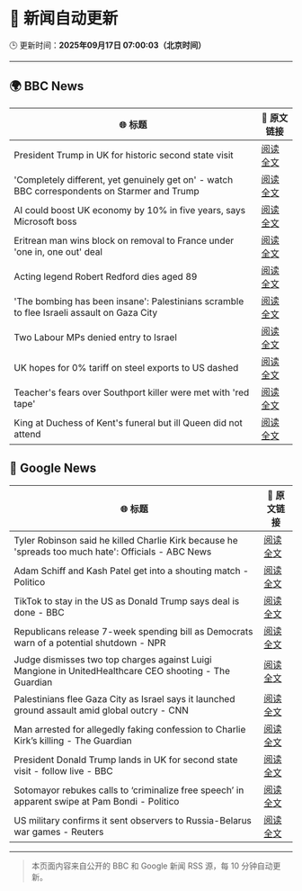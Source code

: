 # 🧠 新闻自动更新

🕒 更新时间：**2025年09月17日 07:00:03（北京时间）**

---

## 🌍 BBC News

| 🌐 标题 | 🔗 原文链接 |
|--------|-------------|
| President Trump in UK for historic second state visit | [阅读全文](https://www.bbc.com/news/articles/cz9jyzl4532o?at_medium=RSS&at_campaign=rss) |
| 'Completely different, yet genuinely get on' - watch BBC correspondents on Starmer and Trump | [阅读全文](https://www.bbc.com/news/videos/c9dxq447dwvo?at_medium=RSS&at_campaign=rss) |
| AI could boost UK economy by 10% in five years, says Microsoft boss | [阅读全文](https://www.bbc.com/news/articles/c7016ljre03o?at_medium=RSS&at_campaign=rss) |
| Eritrean man wins block on removal to France under 'one in, one out' deal | [阅读全文](https://www.bbc.com/news/articles/c1dqe2443l1o?at_medium=RSS&at_campaign=rss) |
| Acting legend Robert Redford dies aged 89 | [阅读全文](https://www.bbc.com/news/articles/c1dqe9ey0kgo?at_medium=RSS&at_campaign=rss) |
| 'The bombing has been insane': Palestinians scramble to flee Israeli assault on Gaza City | [阅读全文](https://www.bbc.com/news/articles/cly0qnnx5w5o?at_medium=RSS&at_campaign=rss) |
| Two Labour MPs denied entry to Israel | [阅读全文](https://www.bbc.com/news/articles/cge2gweqzjno?at_medium=RSS&at_campaign=rss) |
| UK hopes for 0% tariff on steel exports to US dashed | [阅读全文](https://www.bbc.com/news/articles/cj4y2gge7p1o?at_medium=RSS&at_campaign=rss) |
| Teacher's fears over Southport killer were met with 'red tape' | [阅读全文](https://www.bbc.com/news/articles/cvgvd15x8d7o?at_medium=RSS&at_campaign=rss) |
| King at Duchess of Kent's funeral but ill Queen did not attend | [阅读全文](https://www.bbc.com/news/articles/cpq5eynnn8ro?at_medium=RSS&at_campaign=rss) |

## 📰 Google News

| 🌐 标题 | 🔗 原文链接 |
|--------|-------------|
| Tyler Robinson said he killed Charlie Kirk because he 'spreads too much hate': Officials - ABC News | [阅读全文](https://news.google.com/rss/articles/CBMinwFBVV95cUxQSWUxOXZkc3ItSHFoY2ZqOXFfUVJxT2o3aHhuaDd0WV9UYUlRU1F4TVdrWmdsdmo0czc5aFE3OS1TcUlScERsd1A0V3FXejVqQ3REbl9fQ3FIYURSM1ByVFN6OWE4aFlCWkVVT3oxYmZPS1VlOUpTcFotRlREUGt0OTBaTkxrYWFnUHdNNEFzMkdqTzBwYWY2a1BBMVJTVU3SAaQBQVVfeXFMTUFnS213eFJnTmdIVlBXcU9heWw1bFB4aFlxdll5SFZ3X0ZYWkJwQkVDVGRvcGxJSXllcXl4SmFTVkRCYl94NFpoMVF1MTR4dERxSFZGZHFqZlB1SWZWMzJQdHB1TGxveG9IZ21rQlZHZUI1MnZ5Sl9vZDNKQXNkd29hTUhjbm81cEtQNkNQcVIxQUVRbTY1a2R3SUdWOTRsX0tsUEY?oc=5) |
| Adam Schiff and Kash Patel get into a shouting match - Politico | [阅读全文](https://news.google.com/rss/articles/CBMipwFBVV95cUxPWGFVNDRyendaZ3hUNVJKNUVuT1BxRUNYaEVucnl6bGNGZXN5QmE2LXMySjFnLUFWT2lMOEY0cC1oa1NjSF9iNWNad0tVZFhhRVk0dnlrdldMVThhY1NYSXlGdTltazFJZ1FEdkd4Z25OLWcyQjB2VXRQa3hFNU9fcXVLYTZUN1UxM245SmRGT0JwT1E5N2hESThzRDNKNVppQVdnb1U3OA?oc=5) |
| TikTok to stay in the US as Donald Trump says deal is done - BBC | [阅读全文](https://news.google.com/rss/articles/CBMiWkFVX3lxTFBPb0dUYVNrRkN0Y0g0UlNYOV9wTlhjem9KQjU1ZkREN0N4WmhCYmdWWVQyVWloc3A2M2VvSVU1M3JvSDRMQXpDUHJwODFzNVROSVl6a2hsQ2d0QdIBX0FVX3lxTE1NTWJwdDdFTFVTc1B1MXhaSmN6MWpBTENMNWZWam5IMjNFYV9LOU1sSVIyaTE1bUhhZHdabjJQdmNDNjlXMng1Y180QVdYdXdYTkh3ZEowYUlwaHhJUFdR?oc=5) |
| Republicans release 7-week spending bill as Democrats warn of a potential shutdown - NPR | [阅读全文](https://news.google.com/rss/articles/CBMihAFBVV95cUxNM3NkQXB4dElXWUFiQjZyRmFkaEp2dE14QlJXa1pQZE1HeVdHLVFWZERQMTAzUVc1SDZRYUlNZnk2R0x2Q19GM1RocENXaDZVQTdiRXl5MmJ0bHBxaUtwZ3BaUFRlelJGN244a2o1b2VvdlVaczV3YXNqU2FWSkd1MTB4aHI?oc=5) |
| Judge dismisses two top charges against Luigi Mangione in UnitedHealthcare CEO shooting - The Guardian | [阅读全文](https://news.google.com/rss/articles/CBMikgFBVV95cUxPcW4xZjZEeHpGMGJlYVgxeHFGNmJOSXJRT2lfTmxsc0Nqc0lRQkhFZHFKV0NfUjRUYjBEUkxUa3h0WWM3VzdFNlp2allvTDVPYzE4b0tyUTlvWUQyNVZ0b0J5blFYRHU4S3R3ZDhzLTFVcmNPRU8tSm5fUGlyRVFhWlJ5Y09uR2Ntc0V2dk1jODJ3UQ?oc=5) |
| Palestinians flee Gaza City as Israel says it launched ground assault amid global outcry - CNN | [阅读全文](https://news.google.com/rss/articles/CBMikgFBVV95cUxNOTV6aTNiVjZnck5abmo5eXZRbzBuNlJpVUM3ZlJ6YmRxR2U5cFM2VV9BNU53aEZjZjl3YWd0NWdnWmJUdU5qLWF3M05uWjA3LXAyNTV2QjhEVFVTRG9tMFIxcTFjcXlJcEwzNllmRE12bW9LWmpET3owZ2VsTWFJeE16T3EtdUJkdFNPOVNkLXA5QQ?oc=5) |
| Man arrested for allegedly faking confession to Charlie Kirk’s killing - The Guardian | [阅读全文](https://news.google.com/rss/articles/CBMijwFBVV95cUxORWlwdHR6NVBNYUE4TzFJUV9CWkVZNEpDWWZxelN3cDNnVE9GQ3FhT2VNRTd6SGh3SkV0Y3pQNUozWWNyLTIyZ2ktWWNITE03cFVILUs0VzhRVG10eGtHU0ZnU3NPdWpMbkp1T0NsTkoxUUdVeXlRaVViOEVubWxiMDIxeGF0Z0FFaW5xLXByYw?oc=5) |
| President Donald Trump lands in UK for second state visit - follow live - BBC | [阅读全文](https://news.google.com/rss/articles/CBMiVEFVX3lxTE1NTWVmcUJLQkpwUzFjQllYQTFkOVNadHN2V19NbmhHRkYzTUFYNGlRaEpYNkstcVBsWjFKbVRyNzhQcndRQloxVGhsZlNpWjZhekh6Rg?oc=5) |
| Sotomayor rebukes calls to ‘criminalize free speech’ in apparent swipe at Pam Bondi - Politico | [阅读全文](https://news.google.com/rss/articles/CBMikAFBVV95cUxQdUJsZFNlU3pfWnMwWHYwNVlmbzVHemdBX05nMlhPd0F0UzU1Vmc0TE03Vl9mRktPSXZReE1mZTdpMlpZLXNsMlBBTU5EYVdGM3NrZE5oemh6R1dfZF9kRUFLMlJydkVITzRMd2EtSU5KMUFXX29La3lrUTZzWkJSZlk4NlNyalRFdF81VFh3OWE?oc=5) |
| US military confirms it sent observers to Russia-Belarus war games - Reuters | [阅读全文](https://news.google.com/rss/articles/CBMisgFBVV95cUxOZHQxaTFDeUFETHRLQXR6dS1vUUZENVhPaWdzVTVMdE00Z1pKN0gtRDlIZUE2Tl9wWWo0MkQyMUl6N29pWndKb090MFBUc28wcFJUM2dBbmlSSnFqdGoyZ3c5V3hLT1NSRVl1N3lpQkh5SDJpZVVDa09HU3pwb1lORGdaV3RuQWFSeFRtazA2RERWQTlJaDR3Mzlmb1ljRDBjNGVJb3dYSmlpQnJyM0xqNTV3?oc=5) |

---
> 本页面内容来自公开的 BBC 和 Google 新闻 RSS 源，每 10 分钟自动更新。